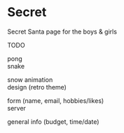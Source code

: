 # Secret
Secret Santa page for the boys &amp; girls

TODO

pong  
snake  

snow animation  
design (retro theme)   

form (name, email, hobbies/likes)  
server  

general info (budget, time/date)  

